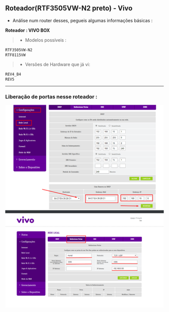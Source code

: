 ## Roteador(RTF3505VW-N2 preto) - Vivo

- Análise num router desses, pegueis algumas informações básicas :


**Roteador : VIVO BOX**

> - Modelos possíveis :

	RTF3505VW-N2
	RTF8115VW

> - Versões de Hardware que já vi:

	REV4_B4
	REV5

---

### Liberação de portas nesse roteador :

![Setup1](port_forwarding/setup_1.png)
![Setup2](port_forwarding/setup_2.png)